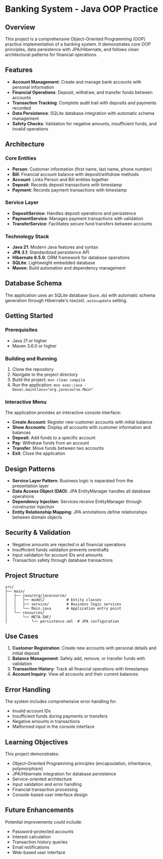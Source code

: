 # Banking System - Java OOP Practice

## Overview

This project is a comprehensive Object-Oriented Programming (OOP) practice implementation of a banking system. It demonstrates core OOP principles, data persistence with JPA/Hibernate, and follows clean architectural patterns for financial operations.

## Features

- **Account Management**: Create and manage bank accounts with personal information
- **Financial Operations**: Deposit, withdraw, and transfer funds between accounts
- **Transaction Tracking**: Complete audit trail with deposits and payments recorded
- **Data Persistence**: SQLite database integration with automatic schema management
- **Safety Checks**: Validation for negative amounts, insufficient funds, and invalid operations

## Architecture

### Core Entities

- **Person**: Customer information (first name, last name, phone number)
- **Bill**: Financial account balance with deposit/withdraw methods
- **Account**: Links Person and Bill entities together
- **Deposit**: Records deposit transactions with timestamp
- **Payment**: Records payment transactions with timestamp

### Service Layer

- **DepositService**: Handles deposit operations and persistence
- **PaymentService**: Manages payment transactions with validation
- **TransferService**: Facilitates secure fund transfers between accounts

### Technology Stack

- **Java 21**: Modern Java features and syntax
- **JPA 3.1**: Standardized persistence API
- **Hibernate 6.5.0**: ORM framework for database operations
- **SQLite**: Lightweight embedded database
- **Maven**: Build automation and dependency management

## Database Schema

The application uses an SQLite database (`bank.db`) with automatic schema generation through Hibernate's `hbm2ddl.auto=update` setting.

## Getting Started

### Prerequisites

- Java 21 or higher
- Maven 3.6.0 or higher

### Building and Running

1. Clone the repository
2. Navigate to the project directory
3. Build the project: `mvn clean compile`
4. Run the application: `mvn exec:java -Dexec.mainClass="org.javacourse.Main"`

### Interactive Menu

The application provides an interactive console interface:

- **Create Account**: Register new customer accounts with initial balance
- **Show Accounts**: Display all accounts with customer information and balances
- **Deposit**: Add funds to a specific account
- **Pay**: Withdraw funds from an account
- **Transfer**: Move funds between two accounts
- **Exit**: Close the application

## Design Patterns

- **Service Layer Pattern**: Business logic is separated from the presentation layer
- **Data Access Object (DAO)**: JPA EntityManager handles all database operations
- **Dependency Injection**: Services receive EntityManager through constructor injection
- **Entity Relationship Mapping**: JPA annotations define relationships between domain objects

## Security & Validation

- Negative amounts are rejected in all financial operations
- Insufficient funds validation prevents overdrafts
- Input validation for account IDs and amounts
- Transaction safety through database transactions

## Project Structure

```
src/
├── main/
│   ├── java/org/javacourse/
│   │   ├── model/          # Entity classes
│   │   ├── service/        # Business logic services
│   │   └── Main.java       # Application entry point
│   └── resources/
│       └── META-INF/
│           └── persistence.xml  # JPA configuration
```

## Use Cases

1. **Customer Registration**: Create new accounts with personal details and initial deposit
2. **Balance Management**: Safely add, remove, or transfer funds with validation
3. **Transaction History**: Track all financial operations with timestamps
4. **Account Inquiry**: View all accounts and their current balances

## Error Handling

The system includes comprehensive error handling for:
- Invalid account IDs
- Insufficient funds during payments or transfers
- Negative amounts in transactions
- Malformed input in the console interface

## Learning Objectives

This project demonstrates:
- Object-Oriented Programming principles (encapsulation, inheritance, polymorphism)
- JPA/Hibernate integration for database persistence
- Service-oriented architecture
- Input validation and error handling
- Financial transaction processing
- Console-based user interface design

## Future Enhancements

Potential improvements could include:
- Password-protected accounts
- Interest calculation
- Transaction history queries
- Email notifications
- Web-based user interface